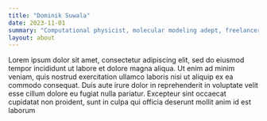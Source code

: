 ```yaml
---
title: "Dominik Suwala"
date: 2023-11-01
summary: "Computational physicist, molecular modeling adept, freelancer"
layout: about
---
```

<!-- I'm a Computational Physics Master with interests in computational biology and chemistry. Especially development of new pharmaceuticals. 
I want to develop in the field of drug discovery and be part of this discipline in the future. What drives me is the belief that through science we can make world a better place. I want to be part of such process.
I am specializing in computational science as I think it the best way to guide transition of ideas between research-stage and commercial stage. My experience covers more than computational biology only which I think is an advantage for creative problem solving. -->
Lorem ipsum dolor sit amet, consectetur adipiscing elit, sed do eiusmod tempor incididunt ut labore et dolore magna aliqua. Ut enim ad minim veniam, quis nostrud exercitation ullamco laboris nisi ut aliquip ex ea commodo consequat. Duis aute irure dolor in reprehenderit in voluptate velit esse cillum dolore eu fugiat nulla pariatur. Excepteur sint occaecat cupidatat non proident, sunt in culpa qui officia deserunt mollit anim id est laborum